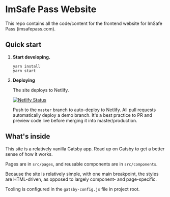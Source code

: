 # ImSafe Pass Website

This repo contains all the code/content for the frontend website for ImSafe Pass (imsafepass.com).

## Quick start

1. **Start developing.**

   ```shell
   yarn install
   yarn start
   ```

2. **Deploying**

   The site deploys to Netlify.

   [![Netlify Status](https://api.netlify.com/api/v1/badges/e6f6a610-c312-4b27-aa6f-2f0807b40044/deploy-status)](https://app.netlify.com/sites/imsafepass/deploys)

   Push to the `master` branch to auto-deploy to Netlify. All pull requests automatically deploy a demo branch. It's a best practice to PR and preview code live before merging it into master/production.

## What's inside

This site is a relatively vanilla Gatsby app. Read up on Gatsby to get a better sense of how it works.

Pages are in `src/pages`, and reusable components are in `src/components`.

Because the site is relatively simple, with one main breakpoint, the styles are HTML-driven, as opposed to largely component- and page-specific.

Tooling is configured in the `gatsby-config.js` file in project root.
